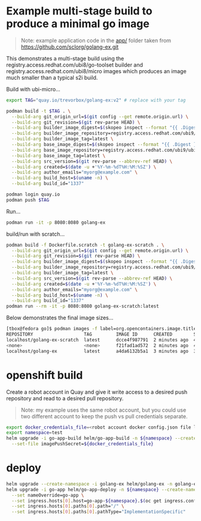 # Example multi-stage build to produce a minimal go image

> Note: example application code in the [app/](./app/) folder taken from <https://github.com/sclorg/golang-ex.git>

This demonstrates a multi-stage build using the registry.access.redhat.com/ubi8/go-toolset builder and registry.access.redhat.com/ubi8/micro images which produces an image much smaller than a typical s2i build.

Build with ubi-micro...

```sh
export TAG="quay.io/trevorbox/golang-ex:v2" # replace with your tag

podman build -t $TAG . \
  --build-arg git_origin_url=$(git config --get remote.origin.url) \
  --build-arg git_revision=$(git rev-parse HEAD) \
  --build-arg builder_image_digest=$(skopeo inspect --format "{{ .Digest }}" docker://registry.access.redhat.com/ubi9/go-toolset:latest) \
  --build-arg builder_image_repository=registry.access.redhat.com/ubi9/go-toolset \
  --build-arg builder_image_tag=latest \
  --build-arg base_image_digest=$(skopeo inspect --format "{{ .Digest }}" docker://registry.access.redhat.com/ubi9/ubi-micro:latest) \
  --build-arg base_image_repository=registry.access.redhat.com/ubi9/ubi-micro \
  --build-arg base_image_tag=latest \
  --build-arg src_version=$(git rev-parse --abbrev-ref HEAD) \
  --build-arg created=$(date -u +'%Y-%m-%dT%H:%M:%SZ') \
  --build-arg author_emails="myorg@example.com" \
  --build-arg build_host=$(uname -n) \
  --build-arg build_id="1337" 

podman login quay.io
podman push $TAG 
```

Run...

```sh
podman run -it -p 8080:8080 golang-ex
```

build/run with scratch...

```sh
podman build -f Dockerfile.scratch -t golang-ex-scratch . \
  --build-arg git_origin_url=$(git config --get remote.origin.url) \
  --build-arg git_revision=$(git rev-parse HEAD) \
  --build-arg builder_image_digest=$(skopeo inspect --format "{{ .Digest }}" docker://registry.access.redhat.com/ubi9/go-toolset:latest) \
  --build-arg builder_image_repository=registry.access.redhat.com/ubi9/go-toolset \
  --build-arg builder_image_tag=latest \
  --build-arg src_version=$(git rev-parse --abbrev-ref HEAD) \
  --build-arg created=$(date -u +'%Y-%m-%dT%H:%M:%SZ') \
  --build-arg author_emails="myorg@example.com" \
  --build-arg build_host=$(uname -n) \
  --build-arg build_id="1337"
podman run --rm -it -p 8080:8080 golang-ex-scratch:latest
```

Below demonstrates the final image sizes...

```sh
[tbox@fedora go]$ podman images -f label=org.opencontainers.image.title
REPOSITORY                   TAG         IMAGE ID      CREATED        SIZE
localhost/golang-ex-scratch  latest      dcce4f987791  2 minutes ago  4.81 MB
<none>                       <none>      f21fad1ad572  2 minutes ago  4.93 kB
localhost/golang-ex          latest      a4da6132b5a1  3 minutes ago  38.2 MB
```

# openshift build

Create a robot account in Quay and give it write access to a desired push repository and read to a desired pull repository.

> Note: my example uses the same robot account, but you could use two different account to keep the push vs pull credentials separate.

```sh
export docker_credentials_file=<robot account docker config.json file location>
export namespace=test
helm upgrade -i go-app-build helm/go-app-build -n ${namespace} --create-namespace \
  --set-file imagePushSecret=${docker_credentials_file} 
```

# deploy

```sh
helm upgrade --create-namespace -i golang-ex helm/golang-ex -n golang-ex
helm upgrade -i go-app helm/go-app-deploy -n ${namespace} --create-namespace \
  --set nameOverride=go-app \
  --set ingress.hosts[0].host=go-app-${namespace}.$(oc get ingress.config.openshift.io cluster -o jsonpath={.spec.domain}) \
  --set ingress.hosts[0].paths[0].path="/" \
  --set ingress.hosts[0].paths[0].pathType="ImplementationSpecific"
```
